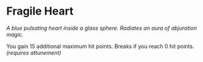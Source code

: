 # Fragile Heart

*A blue pulsating heart inside a glass sphere. Radiates an aura of abjuration magic.*

You gain 15 additional maximum hit points. Breaks if you reach 0 hit points. *(requires attunement)*
